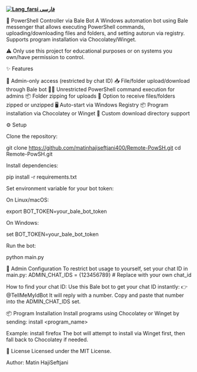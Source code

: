 
[**![Lang_farsi](https://user-images.githubusercontent.com/125398461/234186932-52f1fa82-52c6-417f-8b37-08fe9250a55f.png) فارسی**](README_fa.md)

🧠 PowerShell Controller via Bale Bot
A Windows automation bot using Bale messenger that allows executing PowerShell commands, uploading/downloading files and folders, and setting autorun via registry. Supports program installation via Chocolatey/Winget.

⚠️ Only use this project for educational purposes or on systems you own/have permission to control.


✨ Features

🔐 Admin-only access (restricted by chat ID)
📥 File/folder upload/download through Bale bot
🧑‍💻 Unrestricted PowerShell command execution for admins
📦 Folder zipping for uploads
📂 Option to receive files/folders zipped or unzipped
🖥️ Auto-start via Windows Registry
📦 Program installation via Chocolatey or Winget
📂 Custom download directory support


⚙️ Setup

Clone the repository:

git clone https://github.com/matinhajiseftjani400/Remote-PowSH.git
cd Remote-PowSH.git


Install dependencies:

pip install -r requirements.txt


Set environment variable for your bot token:


On Linux/macOS:

export BOT_TOKEN=your_bale_bot_token


On Windows:

set BOT_TOKEN=your_bale_bot_token


Run the bot:

python main.py


🔐 Admin Configuration
To restrict bot usage to yourself, set your chat ID in main.py:
ADMIN_CHAT_IDS = {123456789}  # Replace with your own chat_id

How to find your chat ID:
Use this Bale bot to get your chat ID instantly:
👉 @TellMeMyIdBot
It will reply with a number. Copy and paste that number into the ADMIN_CHAT_IDS set.

📦 Program Installation
Install programs using Chocolatey or Winget by sending:
install <program_name>

Example: install firefox
The bot will attempt to install via Winget first, then fall back to Chocolatey if needed.

📃 License
Licensed under the MIT License.

Author: Matin HajiSeftjani

